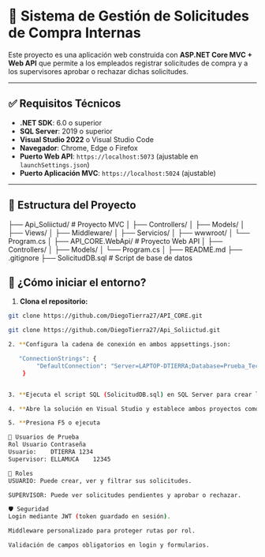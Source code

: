 ﻿# 🛒 Sistema de Gestión de Solicitudes de Compra Internas

Este proyecto es una aplicación web construida con **ASP.NET Core MVC + Web API** que permite a los empleados registrar solicitudes de compra y a los supervisores aprobar o rechazar dichas solicitudes.

---

## ✅ Requisitos Técnicos

- **.NET SDK**: 6.0 o superior  
- **SQL Server**: 2019 o superior  
- **Visual Studio 2022** o Visual Studio Code  
- **Navegador**: Chrome, Edge o Firefox  
- **Puerto Web API**: `https://localhost:5073` (ajustable en `launchSettings.json`)  
- **Puerto Aplicación MVC**: `https://localhost:5024` (ajustable)

---

## 📁 Estructura del Proyecto

├── Api_Soliictud/ # Proyecto MVC
│ ├── Controllers/
│ ├── Models/
│ ├── Views/
│ ├── Middleware/
│ ├── Servicios/
│ ├── wwwroot/
│ └── Program.cs
│
├── API_CORE.WebApi/ # Proyecto Web API
│ ├── Controllers/
│ ├── Models/
│ └── Program.cs
│
├── README.md
├── .gitignore
├── SolicitudDB.sql # Script de base de datos

## 🚀 ¿Cómo iniciar el entorno?

1. **Clona el repositorio:**

```bash
git clone https://github.com/DiegoTierra27/API_CORE.git

git clone https://github.com/DiegoTierra27/Api_Soliictud.git

2. **Configura la cadena de conexión en ambos appsettings.json:

   "ConnectionStrings": {
        "DefaultConnection": "Server=LAPTOP-DTIERRA;Database=Prueba_Tecnica;User Id=sa;Password=Pa$$w0rd;TrustServerCertificate=True;"
    }


3. **Ejecuta el script SQL (SolicitudDB.sql) en SQL Server para crear la base de datos.

4. **Abre la solución en Visual Studio y establece ambos proyectos como proyectos de inicio.

5. **Presiona F5 o ejecuta

👥 Usuarios de Prueba
Rol	Usuario	Contraseña
Usuario: 	DTIERRA	1234
Supervisor:	ELLAMUCA	12345

🔐 Roles
USUARIO: Puede crear, ver y filtrar sus solicitudes.

SUPERVISOR: Puede ver solicitudes pendientes y aprobar o rechazar.

🛡 Seguridad
Login mediante JWT (token guardado en sesión).

Middleware personalizado para proteger rutas por rol.

Validación de campos obligatorios en login y formularios.

